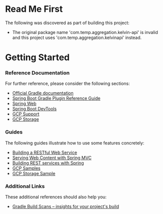 # Read Me First
The following was discovered as part of building this project:

* The original package name 'com.temp.aggregation.kelvin-api' is invalid and this project uses 'com.temp.aggregation.kelvinapi' instead.

# Getting Started

### Reference Documentation
For further reference, please consider the following sections:

* [Official Gradle documentation](https://docs.gradle.org)
* [Spring Boot Gradle Plugin Reference Guide](https://docs.spring.io/spring-boot/docs/2.2.6.RELEASE/gradle-plugin/reference/html/)
* [Spring Web](https://docs.spring.io/spring-boot/docs/2.2.6.RELEASE/reference/htmlsingle/#boot-features-developing-web-applications)
* [Spring Boot DevTools](https://docs.spring.io/spring-boot/docs/2.2.6.RELEASE/reference/htmlsingle/#using-boot-devtools)
* [GCP Support](https://cloud.spring.io/spring-cloud-gcp/reference/html/)
* [GCP Storage](https://cloud.spring.io/spring-cloud-gcp/reference/html/#spring-resources)

### Guides
The following guides illustrate how to use some features concretely:

* [Building a RESTful Web Service](https://spring.io/guides/gs/rest-service/)
* [Serving Web Content with Spring MVC](https://spring.io/guides/gs/serving-web-content/)
* [Building REST services with Spring](https://spring.io/guides/tutorials/bookmarks/)
* [GCP Samples](https://github.com/spring-cloud/spring-cloud-gcp/tree/master/spring-cloud-gcp-samples)
* [GCP Storage Sample](https://github.com/spring-cloud/spring-cloud-gcp/tree/master/spring-cloud-gcp-samples/spring-cloud-gcp-storage-resource-sample)

### Additional Links
These additional references should also help you:

* [Gradle Build Scans – insights for your project's build](https://scans.gradle.com#gradle)

